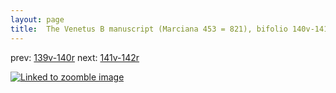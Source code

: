 ```yaml
---
layout: page
title:  The Venetus B manuscript (Marciana 453 = 821), bifolio 140v-141r
---
```


prev: [139v-140r](../139v-140r/) next: [141v-142r](../141v-142r/)



[![Linked to zoomble image](http://www.homermultitext.org/iipsrv?IIIF=/project/homer/pyramidal/deepzoom/hmt/vbbifolio/v1/vb_140v_141r.tif/full/2000,/0/default.jpg)](http://www.homermultitext.org/ict2/?urn=urn:cite2:hmt:vbbifolio.v1:vb_140v_141r)

